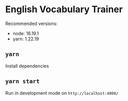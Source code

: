 # English Vocabulary Trainer

Recommended versions:
- node: 16.19.1
- yarn: 1.22.19

## `yarn`

Install dependencies


## `yarn start`

Run in development mode on `http://localhost:4000/`
